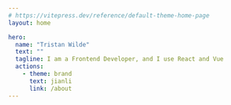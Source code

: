 ```yaml
---
# https://vitepress.dev/reference/default-theme-home-page
layout: home

hero:
  name: "Tristan Wilde"
  text: ""
  tagline: I am a Frontend Developer, and I use React and Vue
  actions:
    - theme: brand
      text: jianli
      link: /about
---
```


